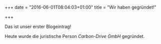 +++
date = "2016-06-01T08:04:03+01:00"
title = "Wir haben gegründet!"

+++

Das ist unser erster Blogeintrag!

Heute wurde die juristische Person *Carbon-Drive GmbH* gegründet.
